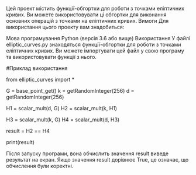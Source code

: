 Цей проект містить функції-обгортки для роботи з точками еліптичних кривих. Ви можете використовувати ці обгортки для виконання основних операцій з точками на еліптичних кривих.
Вимоги
Для використання цього проекту вам знадобиться:

Мова програмування Python (версія 3.6 або вище)
Використання
У файлі elliptic_curves.py знаходяться функції-обгортки для роботи з точками еліптичних кривих. Ви можете імпортувати цей файл у свою програму та використовувати функції з нього.

#Приклад використання

from elliptic_curves import *

G = base_point_get()
k = getRandomInteger(256)
d = getRandomInteger(256)

H1 = scalar_mult(d, G)
H2 = scalar_mult(k, H1)

H3 = scalar_mult(k, G)
H4 = scalar_mult(d, H3)

result = H2 == H4

print(result)


Після запуску програми, вона обчислить значення result виведе результат на екран. Якщо значення result дорівнює True, це означає, що обчислення були коректні.


